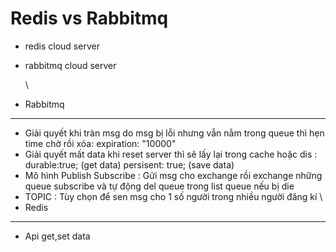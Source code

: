 # Redis vs Rabbitmq
<space><space>
+ redis cloud server
+ rabbitmq cloud server
  
  \
+ Rabbitmq
-----------------------------
+ Giải quyết khi tràn msg do msg bị lỗi nhưng vẫn nằm trong queue thì hẹn time chờ rồi xóa: expiration: "10000"
+ Giải quyết mất data khi reset server thì sẽ lấy lại trong cache hoặc dis : durable:true; (get data) persisent: true; (save data)
+ Mô hình Publish Subscribe : Gửi msg cho exchange rồi exchange những queue subscribe và tự động del queue trong list queue nếu bị die
+ TOPIC : Tùy chọn để sen msg cho 1 số người trong nhiều người đăng kí
    \
+ Redis
------------------------------
+ Api get,set data
